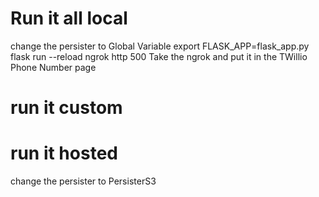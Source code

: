 # Run it all local

change the persister to Global Variable
export FLASK_APP=flask_app.py
flask run --reload
ngrok http 500
Take the ngrok and put it in the TWillio Phone Number page


# run it custom


# run it hosted
change the persister to PersisterS3
